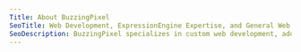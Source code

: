 ```yaml
---
Title: About BuzzingPixel
SeoTitle: Web Development, ExpressionEngine Expertise, and General Web Knowlege
SeoDescription: BuzzingPixel specializes in custom web development, add-ons for ExpressionEngine and Craft, and custom web development
---
```

